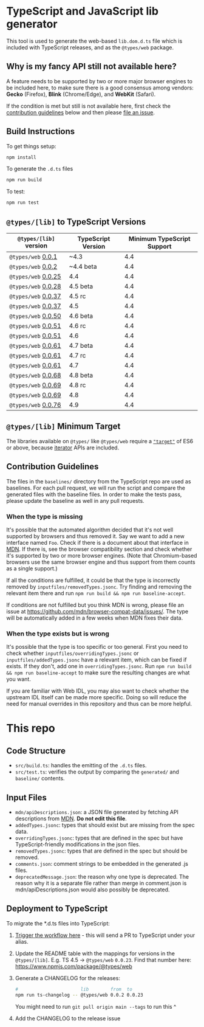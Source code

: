 # TypeScript and JavaScript lib generator

This tool is used to generate the web-based `lib.dom.d.ts` file which is included with TypeScript releases, and as the `@types/web` package.

## Why is my fancy API still not available here?

A feature needs to be supported by two or more major browser engines to be included here, to make sure there is a good consensus among vendors: __Gecko__ (Firefox), __Blink__ (Chrome/Edge), and __WebKit__ (Safari).

If the condition is met but still is not available here, first check the [contribution guidelines](#contribution-guidelines) below and then please [file an issue](https://github.com/microsoft/TypeScript-DOM-lib-generator/issues/new).

## Build Instructions

To get things setup:

```sh
npm install
```

To generate the `.d.ts` files

```sh
npm run build
```

To test:

```sh
npm run test
```


## `@types/[lib]` to TypeScript Versions

| `@types/[lib]` version | TypeScript Version  | Minimum TypeScript Support |
| ------------------------------------------------------------------------- | ----------- | -------------- |
| `@types/web` [0.0.1](https://www.npmjs.com/package/@types/web/v/0.0.1)    | ~4.3        | 4.4            |
| `@types/web` [0.0.2](https://www.npmjs.com/package/@types/web/v/0.0.2)    | ~4.4 beta   | 4.4            |
| `@types/web` [0.0.25](https://www.npmjs.com/package/@types/web/v/0.0.25)  | 4.4         | 4.4            |
| `@types/web` [0.0.28](https://www.npmjs.com/package/@types/web/v/0.0.28)  | 4.5 beta    | 4.4            |
| `@types/web` [0.0.37](https://www.npmjs.com/package/@types/web/v/0.0.37)  | 4.5 rc      | 4.4            |
| `@types/web` [0.0.37](https://www.npmjs.com/package/@types/web/v/0.0.37)  | 4.5         | 4.4            |
| `@types/web` [0.0.50](https://www.npmjs.com/package/@types/web/v/0.0.50)  | 4.6 beta    | 4.4            |
| `@types/web` [0.0.51](https://www.npmjs.com/package/@types/web/v/0.0.51)  | 4.6 rc      | 4.4            |
| `@types/web` [0.0.51](https://www.npmjs.com/package/@types/web/v/0.0.51)  | 4.6         | 4.4            |
| `@types/web` [0.0.61](https://www.npmjs.com/package/@types/web/v/0.0.61)  | 4.7 beta    | 4.4            |
| `@types/web` [0.0.61](https://www.npmjs.com/package/@types/web/v/0.0.61)  | 4.7 rc      | 4.4            |
| `@types/web` [0.0.61](https://www.npmjs.com/package/@types/web/v/0.0.61)  | 4.7         | 4.4            |
| `@types/web` [0.0.68](https://www.npmjs.com/package/@types/web/v/0.0.68)  | 4.8 beta    | 4.4            |
| `@types/web` [0.0.69](https://www.npmjs.com/package/@types/web/v/0.0.69)  | 4.8 rc      | 4.4            |
| `@types/web` [0.0.69](https://www.npmjs.com/package/@types/web/v/0.0.69)  | 4.8         | 4.4            |
| `@types/web` [0.0.76](https://www.npmjs.com/package/@types/web/v/0.0.76)  | 4.9         | 4.4            |

## `@types/[lib]` Minimum Target

The libraries available on `@types/` like `@types/web` require a [`"target"`](https://www.typescriptlang.org/tsconfig#target) of ES6 or above, because [iterator](https://www.typescriptlang.org/docs/handbook/iterators-and-generators.html) APIs are included.

## Contribution Guidelines

The files in the `baselines/` directory from the TypeScript repo are used as baselines.
For each pull request, we will run the script and compare the generated files with the baseline files.
In order to make the tests pass, please update the baseline as well in any pull requests.

### When the type is missing

It's possible that the automated algorithm decided that it's not well supported by browsers and thus removed it. Say we want to add a new interface named `Foo`. Check if there is a document about that interface in [MDN](https://developer.mozilla.org/). If there is, see the browser compatibility section and check whether it's supported by two or more browser engines. (Note that Chromium-based browsers use the same browser engine and thus support from them counts as a single support.)

If all the conditions are fulfilled, it could be that the type is incorrectly removed by `inputfiles/removedTypes.jsonc`. Try finding and removing the relevant item there and run `npm run build && npm run baseline-accept`.

If conditions are not fulfilled but you think MDN is wrong, please file an issue at https://github.com/mdn/browser-compat-data/issues/. The type will be automatically added in a few weeks when MDN fixes their data.

### When the type exists but is wrong

It's possible that the type is too specific or too general. First you need to check whether `inputfiles/overridingTypes.jsonc` or `inputfiles/addedTypes.jsonc` have a relevant item, which can be fixed if exists. If they don't, add one in `overridingTypes.jsonc`. Run `npm run build && npm run baseline-accept` to make sure the resulting changes are what you want.

If you are familiar with Web IDL, you may also want to check whether the upstream IDL itself can be made more specific. Doing so will reduce the need for manual overrides in this repository and thus can be more helpful.

# This repo

## Code Structure

- `src/build.ts`: handles the emitting of the `.d.ts` files.
- `src/test.ts`: verifies the output by comparing the `generated/` and `baseline/` contents.

## Input Files

- `mdn/apiDescriptions.json`: a JSON file generated by fetching API descriptions from [MDN](https://developer.mozilla.org/en-US/docs/Web/API). **Do not edit this file**.
- `addedTypes.jsonc`: types that should exist but are missing from the spec data.
- `overridingTypes.jsonc`: types that are defined in the spec but have TypeScript-friendly modifications in the json files.
- `removedTypes.jsonc`: types that are defined in the spec but should be removed.
- `comments.json`: comment strings to be embedded in the generated .js files.
- `deprecatedMessage.json`: the reason why one type is deprecated. The reason why it is a separate file rather than merge in comment.json is mdn/apiDescriptions.json would also possibly be deprecated.

## Deployment to TypeScript

To migrate the *.d.ts files into TypeScript:

1. [Trigger the workflow here](https://github.com/microsoft/TypeScript-DOM-lib-generator/actions/workflows/pr-to-typescript.yml) - this will send a PR to TypeScript under your alias.


1. Update the README table with the mappings for versions in the `@types/[lib]`. E.g. TS 4.5 -> `@types/web` `0.0.23`. Find that number here: https://www.npmjs.com/package/@types/web

1. Generate a CHANGELOG for the releases:

    ```sh
    #                       lib        from  to
    npm run ts-changelog -- @types/web 0.0.2 0.0.23
    ```

    You might need to run `git pull origin main --tags` to run this ^

1. Add the CHANGELOG to the release issue
